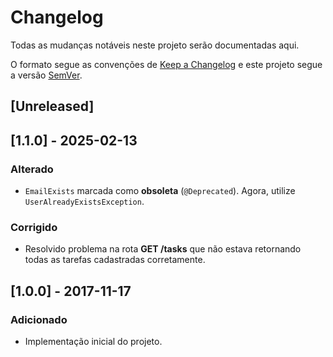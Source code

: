 # Changelog

Todas as mudanças notáveis neste projeto serão documentadas aqui.

O formato segue as convenções de [Keep a Changelog](https://keepachangelog.com/en/1.0.0/) e este projeto segue a versão [SemVer](https://semver.org/lang/pt-BR/).

## [Unreleased]

## [1.1.0] - 2025-02-13
### Alterado
- `EmailExists` marcada como **obsoleta** (`@Deprecated`). Agora, utilize `UserAlreadyExistsException`.

### Corrigido
- Resolvido problema na rota **GET /tasks** que não estava retornando todas as tarefas cadastradas corretamente.

## [1.0.0] - 2017-11-17
### Adicionado
- Implementação inicial do projeto.
